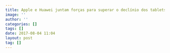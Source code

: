 ```yaml
---
title: Apple e Huawei juntam forças para superar o declínio dos tablets
image: ''
author: ''
categories: []
tags: []
date: 2017-08-04 11:04
layout: post
tag: []
---
```

